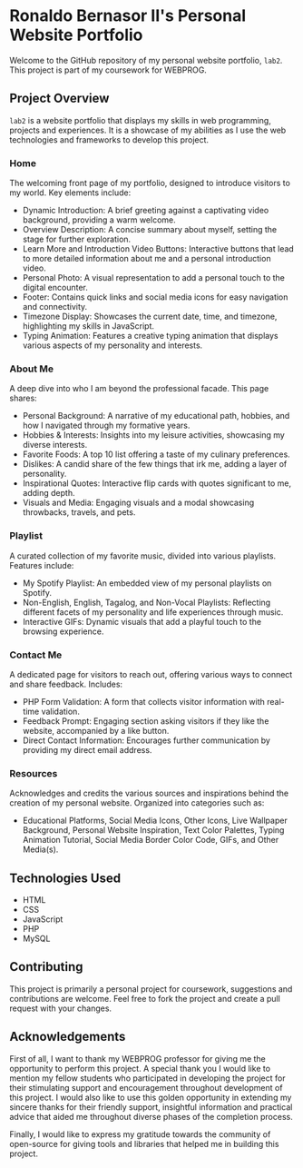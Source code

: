 # Ronaldo Bernasor II's Personal Website Portfolio
Welcome to the GitHub repository of my personal website portfolio, `lab2`. This project is part of my coursework for WEBPROG.

## Project Overview
`lab2` is a website portfolio that displays my skills in web programming, projects and experiences. It is a showcase of my abilities as I use the web technologies and frameworks to develop this project.

### Home
The welcoming front page of my portfolio, designed to introduce visitors to my world. Key elements include:
- Dynamic Introduction: A brief greeting against a captivating video background, providing a warm welcome.
- Overview Description: A concise summary about myself, setting the stage for further exploration.
- Learn More and Introduction Video Buttons: Interactive buttons that lead to more detailed information about me and a personal introduction video.
- Personal Photo: A visual representation to add a personal touch to the digital encounter.
- Footer: Contains quick links and social media icons for easy navigation and connectivity.
- Timezone Display: Showcases the current date, time, and timezone, highlighting my skills in JavaScript.
- Typing Animation: Features a creative typing animation that displays various aspects of my personality and interests.

### About Me
A deep dive into who I am beyond the professional facade. This page shares:
- Personal Background: A narrative of my educational path, hobbies, and how I navigated through my formative years.
- Hobbies & Interests: Insights into my leisure activities, showcasing my diverse interests.
- Favorite Foods: A top 10 list offering a taste of my culinary preferences.
- Dislikes: A candid share of the few things that irk me, adding a layer of personality.
- Inspirational Quotes: Interactive flip cards with quotes significant to me, adding depth.
- Visuals and Media: Engaging visuals and a modal showcasing throwbacks, travels, and pets.

### Playlist
A curated collection of my favorite music, divided into various playlists. Features include:
- My Spotify Playlist: An embedded view of my personal playlists on Spotify.
- Non-English, English, Tagalog, and Non-Vocal Playlists: Reflecting different facets of my personality and life experiences through music.
- Interactive GIFs: Dynamic visuals that add a playful touch to the browsing experience.

### Contact Me
A dedicated page for visitors to reach out, offering various ways to connect and share feedback. Includes:
- PHP Form Validation: A form that collects visitor information with real-time validation.
- Feedback Prompt: Engaging section asking visitors if they like the website, accompanied by a like button.
- Direct Contact Information: Encourages further communication by providing my direct email address.

### Resources
Acknowledges and credits the various sources and inspirations behind the creation of my personal website. Organized into categories such as:
- Educational Platforms, Social Media Icons, Other Icons, Live Wallpaper Background, Personal Website Inspiration, Text Color Palettes, Typing Animation Tutorial, Social Media Border Color Code, GIFs, and Other Media(s).

## Technologies Used
- HTML
- CSS
- JavaScript
- PHP
- MySQL

## Contributing
This project is primarily a personal project for coursework, suggestions and contributions are welcome. Feel free to fork the project and create a pull request with your changes.

## Acknowledgements
First of all, I want to thank my WEBPROG professor for giving me the opportunity to perform this project. A special thank you I would like to mention my fellow students who participated in developing the project for their stimulating support and encouragement throughout development of this project. I would also like to use this golden opportunity in extending my sincere thanks for their friendly support, insightful information and practical advice that aided me throughout diverse phases of the completion process.

Finally, I would like to express my gratitude towards the community of open-source for giving tools and libraries that helped me in building this project.

